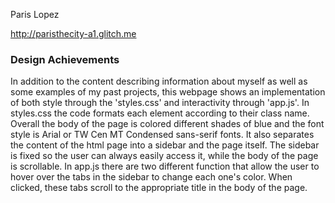 
Paris Lopez 

http://paristhecity-a1.glitch.me

### Design Achievements
In addition to the content describing information about myself as well as some examples of my past projects,
this webpage shows an implementation of both style through the 'styles.css' and interactivity through 'app.js'. 
In styles.css the code formats each element according to their class name. Overall the body of the page is colored 
different shades of blue and the font style is Arial or TW Cen MT Condensed sans-serif fonts. It also separates 
the content of the html page into a sidebar and the page itself. The sidebar is fixed so the user can always easily 
access it, while the body of the page is scrollable. In app.js there are two different function that allow the user 
to hover over the tabs in the sidebar to change each one's color. When clicked, these tabs scroll to the appropriate
title in the body of the page. 




